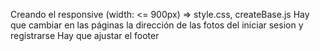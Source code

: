 Creando el responsive (width: <= 900px) => style.css, createBase.js
    Hay que cambiar en las páginas la dirección de las fotos del iniciar sesion y registrarse
    Hay que ajustar el footer